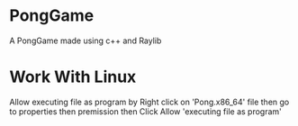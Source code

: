 # PongGame
A PongGame made using c++ and Raylib

# Work With Linux
Allow executing file as program by Right click on 'Pong.x86_64' file
then go to properties then premission then Click Allow 'executing file as program'
